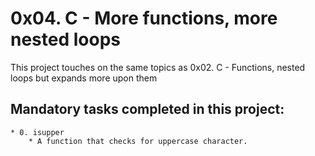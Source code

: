 # 0x04. C - More functions, more nested loops
This project touches on the same topics as 0x02. C - Functions, nested loops but expands more upon them
## Mandatory tasks completed in this project:
	* 0. isupper
		* A function that checks for uppercase character.
